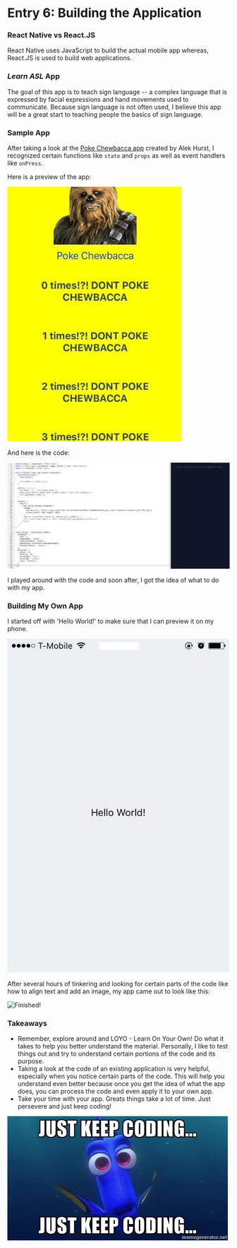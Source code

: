 # Entry 6: Building the Application
### React Native vs React.JS
React Native uses JavaScript to build the actual mobile app whereas, React.JS is used to build web applications.
### *Learn ASL* App
The goal of this app is to teach sign language -- a complex language that is expressed by facial expressions and hand movements used to communicate. Because sign language is not often used, I believe this app will be a great start to teaching people the basics of sign language.
### Sample App
After taking a look at the [Poke Chewbacca app](https://repl.it/H0Qp/2) created by Alek Hurst, I recognized certain functions like `state` and `props` as well as event handlers like `onPress`. 

Here is a preview of the app: 

![chewbacca](/pictures/chewbacca.jpg)

And here is the code:

![chewbaccacode](/pictures/chewbaccacode.JPG)

I played around with the code and soon after, I got the idea of what to do with my app. 

### Building My Own App
I started off with 'Hello World!' to make sure that I can preview it on my phone. 

![HelloWorld!](/pictures/HelloWorld!.jpg)

After several hours of tinkering and looking for certain parts of the code like how to align text and add an image, my app came out to look like this: 

![Finished!](/pictures/Finished!.jpg)
### Takeaways
* Remember, explore around and LOYO - Learn On Your Own! Do what it takes to help you better understand the material. Personally, I like to test things out and try to understand certain portions of the code and its purpose. 
* Taking a look at the code of an existing application is very helpful, especially when you notice certain parts of the code. This will help you understand even better because once you get the idea of what the app does, you can process the code and even apply it to your own app. 
* Take your time with your app. Greats things take a lot of time. Just persevere and just keep coding! 

![dory](/pictures/dory.jpg)